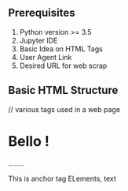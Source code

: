 ## Prerequisites

1. Python version >= 3.5 
2. Jupyter IDE
3. Basic Idea on HTML Tags 
4. User Agent Link
5. Desired URL for web scrap

## Basic HTML Structure 

<!DOCTYPE html>
<html>
<title></title>
<body>
    // various tags used in a web page
    <div>
    <h1> Bello !</h1>
    <p>........</p>
    <a> This is anchor tag</a>
    <span> ELements, text </span>
    </div>
</body>
</html>





   


